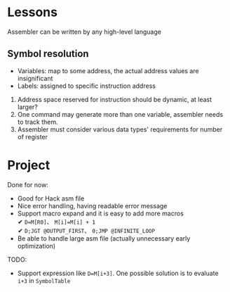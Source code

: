 # Lessons

Assembler can be written by any high-level language

## Symbol resolution
- Variables: map to some address, the actual address values are insignificant
- Labels: assigned to specific instruction address

1. Address space reserved for instruction should be dynamic, at least larger?
2. One command may generate more than one variable, assembler needs to track them.
3. Assembler must consider various data types' requirements for number of register

# Project

Done for now: 
- Good for Hack asm file
- Nice error handling, having readable error message
- Support macro expand and it is easy to add more macros  
   ✔ `D=M[R0]`、 `M[i]=M[i] + 1`  
   ✔ `D;JGT @OUTPUT_FIRST`、 `0;JMP @INFINITE_LOOP`  
- Be able to handle large asm file (actually unnecessary early optimization)

TODO:
- Support expression like `D=M[i+3]`. One possible solution is to evaluate `i+3` in `SymbolTable`
